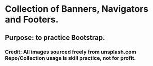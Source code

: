 <h1>Collection of Banners, Navigators and Footers.</h1>
<h2>Purpose: to practice Bootstrap.</h2>
<h3>Credit: All images sourced freely from unsplash.com<br>Repo/Collection usage is skill practice, not for profit.</h3>
